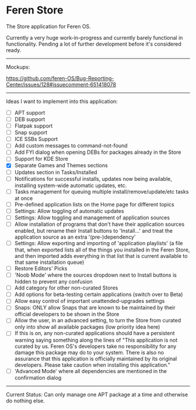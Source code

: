 # Feren Store

The Store application for Feren OS.

Currently a very huge work-in-progress and currently barely functional in functionality. Pending a lot of further development before it's considered ready.

---

Mockups:

https://github.com/feren-OS/Bug-Reporting-Center/issues/128#issuecomment-651418078

---

Ideas I want to implement into this application:

- [ ] APT support
- [ ] DEB support
- [ ] Flatpak support
- [ ] Snap support
- [ ] ICE SSBs Support
- [ ] Add custom messages to command-not-found
- [ ] Add FYI dialog when opening DEBs for packages already in the Store
- [ ] Support for KDE Store
- [x] Separate Games and Themes sections
- [ ] Updates section in Tasks/Installed
- [ ] Notifications for successful installs, updates now being available, installing system-wide automatic updates, etc.
- [ ] Tasks management for queuing multiple install/remove/update/etc tasks at once
- [ ] Pre-defined application lists on the Home page for different topics
- [ ] Settings: Allow toggling of automatic updates
- [ ] Settings: Allow toggling and management of application sources
- [ ] Allow installation of programs that don't have their application sources enabled, but rename their Install buttons to 'Install...' and treat the application source as an extra '(pre-)dependency'
- [ ] Settings: Allow exporting and importing of 'application playlists' (a file that, when exported lists all of the things you installed in the Feren Store, and then imported adds everything in that list that is current available to that same installation queue)
- [ ] Restore Editors' Picks
- [ ] 'Noob Mode' where the sources dropdown next to Install buttons is hidden to prevent any confusion
- [ ] Add category for other non-curated Stores
- [ ] Add options for beta-testing certain applications (switch over to Beta)
- [ ] Allow easy control of important unattended-upgrades settings
- [ ] Snaps: ONLY allow Snaps that are known to be maintained by their official developers to be shown in the Store
- [ ] Allow the user, in an advanced setting, to turn the Store from curated only into show all available packages (low priority idea here)
- [ ] If this is on, any non-curated applications should have a persistent warning saying something along the lines of "This application is not curated by us. Feren OS's developers take no responsibility for any damage this package may do to your system. There is also no assurance that this application is officially maintained by its original developers. Please take caution when installing this application."
- [ ] 'Advanced Mode' where all dependencies are mentioned in the confirmation dialog

---

Current Status: Can only manage one APT package at a time and otherwise do nothing else.
